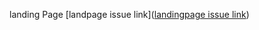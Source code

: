 landing Page [landpage issue link]([landingpage issue link](https://github.com/zuri-training/Qr_gen-Team_54-Repo/issues/1))
